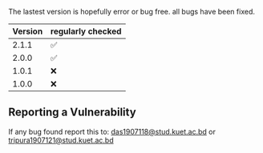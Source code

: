 
The lastest version is hopefully error or bug free. all bugs have been fixed.

| Version | regularly checked  |
| ------- | ------------------ |
| 2.1.1   | :white_check_mark: |
| 2.0.0   | :white_check_mark: |
| 1.0.1   | :x:                |
| 1.0.0   | :x:                |

## Reporting a Vulnerability

If any bug found report this to: das1907118@stud.kuet.ac.bd or tripura1907121@stud.kuet.ac.bd
